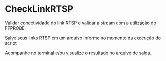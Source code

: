 # CheckLinkRTSP
Validar conectividade do link RTSP e validar a stream com a utilização do FFPROBE

Salve seus links RTSP em um arquivo
Informe no momento da execução do script

Acompanhe no terminal e/ou visualize o resultado no arquivo de saída.
